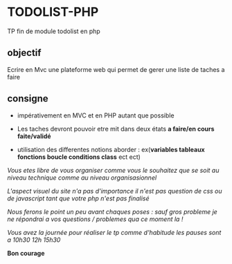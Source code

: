 # TODOLIST-PHP
TP fin de module todolist en php


## objectif

Ecrire en Mvc une plateforme web qui permet de gerer une liste de taches a faire 

## consigne

* impérativement en MVC et en PHP autant que possible

* Les taches devront pouvoir etre mit dans deux états **a faire/en cours** **faite/validé**

* utilisation des differentes notions aborder : ex(**variables tableaux fonctions boucle conditions class**  ect ect)


_Vous etes libre de vous organiser comme vous le souhaitez que se soit au niveau technique comme au niveau organisasionnel_

_L'aspect visuel du site n'a pas d'importance il n'est pas question de css ou de javascript tant que votre php n'est pas finalisé_

_Nous ferons le point un peu avant chaques poses : sauf gros probleme je ne répondrai a vos questions / problemes qua ce moment la !_

_Vous avez la journée pour réaliser le tp comme d'habitude les pauses sont a 10h30 12h 15h30_


**Bon courage**
